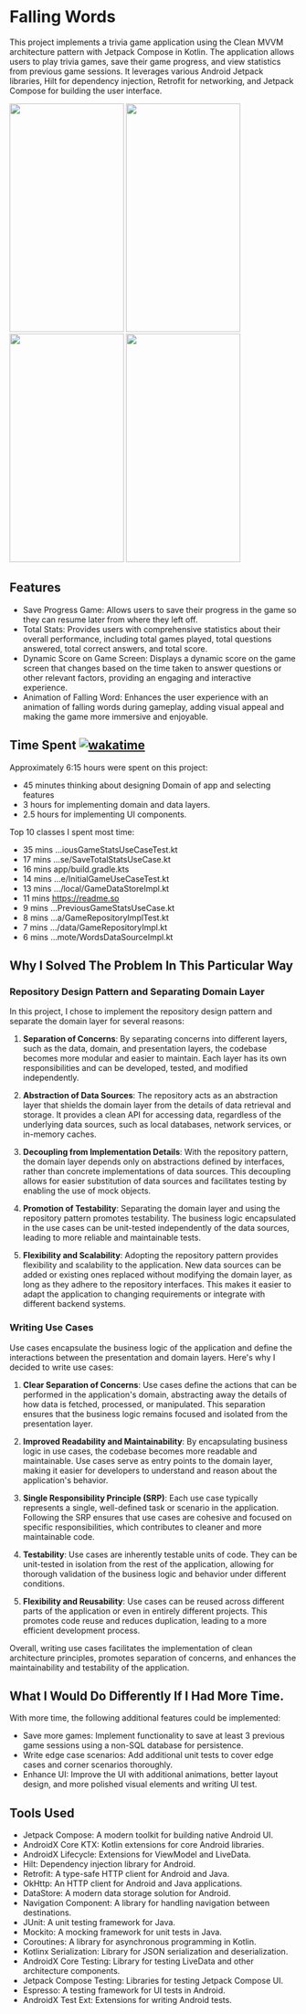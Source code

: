 
# Falling Words

This project implements a trivia game application using the Clean MVVM architecture pattern with Jetpack Compose in Kotlin. The application allows users to play trivia games, save their game progress, and view statistics from previous game sessions. It leverages various Android Jetpack libraries, Hilt for dependency injection, Retrofit for networking, and Jetpack Compose for building the user interface.

<p float="left">
  <img src="https://github.com/arashalif/FallingWord/assets/52599495/797e8821-62c4-4ad6-85eb-17d89d8c6138" width="200" height="400" />
  <img src="https://github.com/arashalif/FallingWord/assets/52599495/1de05261-f293-45b5-9457-b1650f91768e" width="200" height="400" /> 
  <img src="https://github.com/arashalif/FallingWord/assets/52599495/f16355a8-ada8-47b0-b0b8-371bf74d55f9" width="200" height="400" />
  <img src="https://github.com/arashalif/FallingWord/assets/52599495/b675307d-6f55-4b16-9e1f-f7afc13fc5fc" width="200" height="400" />
</p>

## Features

- Save Progress Game: Allows users to save their progress in the game so they can resume later from where they left off.
- Total Stats: Provides users with comprehensive statistics about their overall performance, including total games played, total questions answered, total correct answers, and total score.
- Dynamic Score on Game Screen: Displays a dynamic score on the game screen that changes based on the time taken to answer questions or other relevant factors, providing an engaging and interactive experience.
- Animation of Falling Word: Enhances the user experience with an animation of falling words during gameplay, adding visual appeal and making the game more immersive and enjoyable.





## Time Spent [![wakatime](https://wakatime.com/badge/user/b0875c57-3929-42f4-ac0a-9407f2d21f5f/project/018dc478-e3f0-4450-b46d-1551dfcc13fb.svg)](https://wakatime.com/badge/user/b0875c57-3929-42f4-ac0a-9407f2d21f5f/project/018dc478-e3f0-4450-b46d-1551dfcc13fb)

Approximately 6:15 hours were spent on this project:

- 45 minutes thinking about designing Domain of app and selecting features
- 3 hours for implementing domain and data layers.
- 2.5 hours for implementing UI components.

Top 10 classes I spent most time:
- 35 mins	…iousGameStatsUseCaseTest.kt 
- 17 mins	…se/SaveTotalStatsUseCase.kt 
- 16 mins	app/build.gradle.kts 
- 14 mins	…e/InitialGameUseCaseTest.kt 
- 13 mins	…/local/GameDataStoreImpl.kt 
- 11 mins	https://readme.so 
- 9 mins	…PreviousGameStatsUseCase.kt 
- 8 mins	…a/GameRepositoryImplTest.kt 
- 7 mins	…/data/GameRepositoryImpl.kt 
- 6 mins	…mote/WordsDataSourceImpl.kt 

## Why I Solved The Problem In This Particular Way

### Repository Design Pattern and Separating Domain Layer

In this project, I chose to implement the repository design pattern and separate the domain layer for several reasons:

1. **Separation of Concerns**: By separating concerns into different layers, such as the data, domain, and presentation layers, the codebase becomes more modular and easier to maintain. Each layer has its own responsibilities and can be developed, tested, and modified independently.

2. **Abstraction of Data Sources**: The repository acts as an abstraction layer that shields the domain layer from the details of data retrieval and storage. It provides a clean API for accessing data, regardless of the underlying data sources, such as local databases, network services, or in-memory caches.

3. **Decoupling from Implementation Details**: With the repository pattern, the domain layer depends only on abstractions defined by interfaces, rather than concrete implementations of data sources. This decoupling allows for easier substitution of data sources and facilitates testing by enabling the use of mock objects.

4. **Promotion of Testability**: Separating the domain layer and using the repository pattern promotes testability. The business logic encapsulated in the use cases can be unit-tested independently of the data sources, leading to more reliable and maintainable tests.

5. **Flexibility and Scalability**: Adopting the repository pattern provides flexibility and scalability to the application. New data sources can be added or existing ones replaced without modifying the domain layer, as long as they adhere to the repository interfaces. This makes it easier to adapt the application to changing requirements or integrate with different backend systems.

### Writing Use Cases

Use cases encapsulate the business logic of the application and define the interactions between the presentation and domain layers. Here's why I decided to write use cases:

1. **Clear Separation of Concerns**: Use cases define the actions that can be performed in the application's domain, abstracting away the details of how data is fetched, processed, or manipulated. This separation ensures that the business logic remains focused and isolated from the presentation layer.

2. **Improved Readability and Maintainability**: By encapsulating business logic in use cases, the codebase becomes more readable and maintainable. Use cases serve as entry points to the domain layer, making it easier for developers to understand and reason about the application's behavior.

3. **Single Responsibility Principle (SRP)**: Each use case typically represents a single, well-defined task or scenario in the application. Following the SRP ensures that use cases are cohesive and focused on specific responsibilities, which contributes to cleaner and more maintainable code.

4. **Testability**: Use cases are inherently testable units of code. They can be unit-tested in isolation from the rest of the application, allowing for thorough validation of the business logic and behavior under different conditions.

5. **Flexibility and Reusability**: Use cases can be reused across different parts of the application or even in entirely different projects. This promotes code reuse and reduces duplication, leading to a more efficient development process.

Overall, writing use cases facilitates the implementation of clean architecture principles, promotes separation of concerns, and enhances the maintainability and testability of the application.
##  What I Would Do Differently If I Had More Time.

With more time, the following additional features could be implemented:

- Save more games: Implement functionality to save at least 3 previous game sessions using a non-SQL database for persistence.
- Write edge case scenarios: Add additional unit tests to cover edge cases and corner scenarios thoroughly.
- Enhance UI: Improve the UI with additional animations, better layout design, and more polished visual elements and writing UI test.
## Tools Used
- Jetpack Compose: A modern toolkit for building native Android UI.
- AndroidX Core KTX: Kotlin extensions for core Android libraries.
- AndroidX Lifecycle: Extensions for ViewModel and LiveData.
- Hilt: Dependency injection library for Android.
- Retrofit: A type-safe HTTP client for Android and Java.
- OkHttp: An HTTP client for Android and Java applications.
- DataStore: A modern data storage solution for Android.
- Navigation Component: A library for handling navigation between destinations.
- JUnit: A unit testing framework for Java.
- Mockito: A mocking framework for unit tests in Java.
- Coroutines: A library for asynchronous programming in Kotlin.
- Kotlinx Serialization: Library for JSON serialization and deserialization.
- AndroidX Core Testing: Library for testing LiveData and other architecture components.
- Jetpack Compose Testing: Libraries for testing Jetpack Compose UI.
- Espresso: A testing framework for UI tests in Android.
- AndroidX Test Ext: Extensions for writing Android tests.
